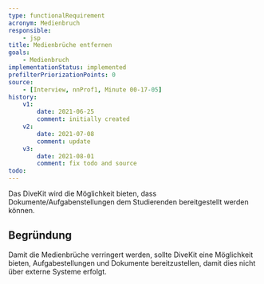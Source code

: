 ```yaml
---
type: functionalRequirement
acronym: Medienbruch
responsible: 
    - jsp
title: Medienbrüche entfernen
goals: 
    - Medienbruch
implementationStatus: implemented
prefilterPriorizationPoints: 0
source:
    - [Interview, nnProf1, Minute 00-17-05]
history:
    v1:
        date: 2021-06-25
        comment: initially created
    v2:
        date: 2021-07-08
        comment: update
    v3:
        date: 2021-08-01
        comment: fix todo and source
todo: 
---
```


Das DiveKit wird die Möglichkeit bieten, dass Dokumente/Aufgabenstellungen dem Studierenden bereitgestellt werden können.

## Begründung

Damit die Medienbrüche verringert werden, sollte DiveKit eine Möglichkeit bieten, Aufgabestellungen und Dokumente bereitzustellen, damit dies nicht über externe Systeme erfolgt.
